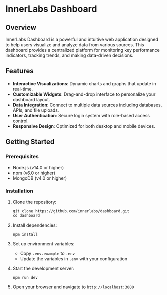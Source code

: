 # InnerLabs Dashboard

## Overview

InnerLabs Dashboard is a powerful and intuitive web application designed to help users visualize and analyze data from various sources. This dashboard provides a centralized platform for monitoring key performance indicators, tracking trends, and making data-driven decisions.

## Features

- **Interactive Visualizations**: Dynamic charts and graphs that update in real-time.
- **Customizable Widgets**: Drag-and-drop interface to personalize your dashboard layout.
- **Data Integration**: Connect to multiple data sources including databases, APIs, and file uploads.
- **User Authentication**: Secure login system with role-based access control.
- **Responsive Design**: Optimized for both desktop and mobile devices.

## Getting Started

### Prerequisites

- Node.js (v14.0 or higher)
- npm (v6.0 or higher)
- MongoDB (v4.0 or higher)

### Installation

1. Clone the repository:
   ```
   git clone https://github.com/innerlabs/dashboard.git
   cd dashboard
   ```

2. Install dependencies:
   ```
   npm install
   ```

3. Set up environment variables:
   - Copy `.env.example` to `.env`
   - Update the variables in `.env` with your configuration

4. Start the development server:
   ```
   npm run dev
   ```

5. Open your browser and navigate to `http://localhost:3000`


